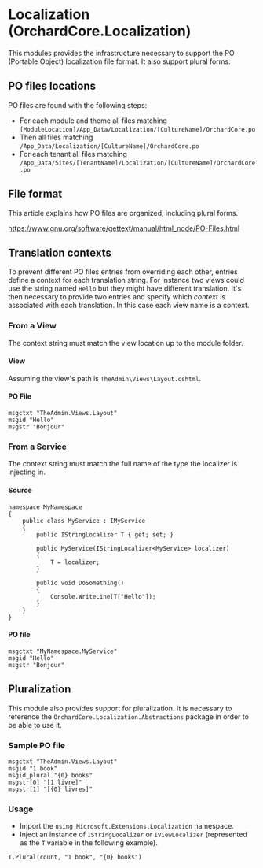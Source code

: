 # Localization (OrchardCore.Localization)

This modules provides the infrastructure necessary to support the PO (Portable Object) localization file format.
It also support plural forms.

## PO files locations

PO files are found with the following steps:

- For each module and theme all files matching `[ModuleLocation]/App_Data/Localization/[CultureName]/OrchardCore.po`
- Then all files matching `/App_Data/Localization/[CultureName]/OrchardCore.po`
- For each tenant all files matching `/App_Data/Sites/[TenantName]/Localization/[CultureName]/OrchardCore.po`

## File format

This article explains how PO files are organized, including plural forms.

https://www.gnu.org/software/gettext/manual/html_node/PO-Files.html


## Translation contexts

To prevent different PO files entries from overriding each other, entries define a context for each translation string.
For instance two views could use the string named `Hello` but they might have different translation. It's then necessary to
provide two entries and specify which _context_ is associated with each translation. In this case each view name is a context.

### From a View

The context string must match the view location up to the module folder.

#### View

Assuming the view's path is `TheAdmin\Views\Layout.cshtml`.

#### PO File

```
msgctxt "TheAdmin.Views.Layout"
msgid "Hello"
msgstr "Bonjour"
```

### From a Service

The context string must match the full name of the type the localizer is injecting in.

#### Source

```
namespace MyNamespace
{
    public class MyService : IMyService
    {
        public IStringLocalizer T { get; set; }

        public MyService(IStringLocalizer<MyService> localizer)
        {
            T = localizer;
        }

        public void DoSomething()
        {
            Console.WriteLine(T["Hello"]);
        }
    }
}
```

#### PO file

```
msgctxt "MyNamespace.MyService"
msgid "Hello"
msgstr "Bonjour"
```

## Pluralization

This module also provides support for pluralization.
It is necessary to reference the `OrchardCore.Localization.Abstractions` package in order to be able to use it.

### Sample PO file

```
msgctxt "TheAdmin.Views.Layout"
msgid "1 book"
msgid_plural "{0} books"
msgstr[0] "[1 livre]"
msgstr[1] "[{0} livres]"
```

### Usage

- Import the `using Microsoft.Extensions.Localization` namespace.
- Inject an instance of `IStringLocalizer` or `IViewLocalizer` (represented as the `T` variable in the following example).


```
T.Plural(count, "1 book", "{0} books")
```
